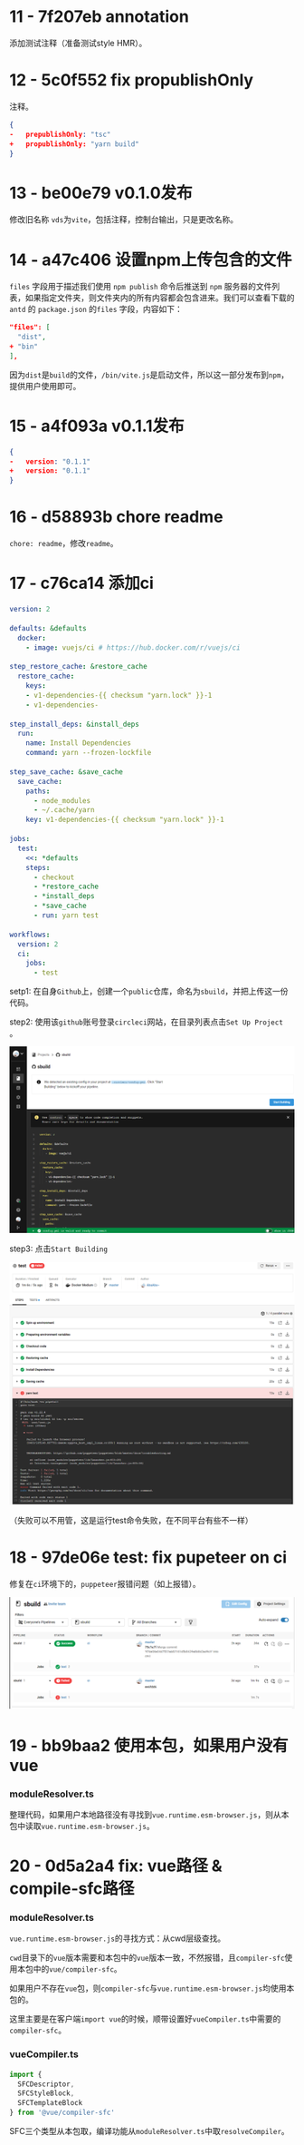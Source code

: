 # 11 - 7f207eb annotation

添加测试注释（准备测试style HMR）。



# 12 - 5c0f552 fix propublishOnly

注释。

```json
{
-   prepublishOnly: "tsc"
+   propublishOnly: "yarn build"    
}
```



# 13 - be00e79 v0.1.0发布

修改旧名称 ```vds```为```vite```，包括注释，控制台输出，只是更改名称。



# 14 - a47c406 设置npm上传包含的文件

`files` 字段用于描述我们使用 `npm publish` 命令后推送到 `npm` 服务器的文件列表，如果指定文件夹，则文件夹内的所有内容都会包含进来。我们可以查看下载的 `antd` 的 `package.json` 的`files` 字段，内容如下：

```json
"files": [
  "dist",
+ "bin"
],
```

因为```dist```是```build```的文件，```/bin/vite.js```是启动文件，所以这一部分发布到```npm```，提供用户使用即可。



# 15 - a4f093a v0.1.1发布

```json
{
-   version: "0.1.1"
+   version: "0.1.1" 
}
```



# 16 - d58893b  chore readme

```chore: readme```，修改```readme```。



# 17 - c76ca14 添加ci

```yml
version: 2

defaults: &defaults
  docker:
    - image: vuejs/ci # https://hub.docker.com/r/vuejs/ci

step_restore_cache: &restore_cache
  restore_cache:
    keys:
    - v1-dependencies-{{ checksum "yarn.lock" }}-1
    - v1-dependencies-

step_install_deps: &install_deps
  run:
    name: Install Dependencies
    command: yarn --frozen-lockfile

step_save_cache: &save_cache
  save_cache:
    paths:
      - node_modules
      - ~/.cache/yarn
    key: v1-dependencies-{{ checksum "yarn.lock" }}-1

jobs:
  test:
    <<: *defaults
    steps:
      - checkout
      - *restore_cache
      - *install_deps
      - *save_cache
      - run: yarn test

workflows:
  version: 2
  ci:
    jobs:
      - test

```

setp1: 在自身```Github```上，创建一个```public```仓库，命名为```sbuild```，并把上传这一份代码。

step2: 使用该```github```账号登录```circleci```网站，在目录列表点击```Set Up Project ```。

![](./circle-view.png)

step3: 点击``Start Building``

![](./circle-test.png)

（失败可以不用管，这是运行test命令失败，在不同平台有些不一样）



# 18 - 97de06e test: fix pupeteer on ci

修复在```ci```环境下的，```puppeteer```报错问题（如上报错）。

![](circle-sussess.png)



# 19 - bb9baa2 使用本包，如果用户没有vue

### moduleResolver.ts

整理代码，如果用户本地路径没有寻找到```vue.runtime.esm-browser.js```，则从本包中读取```vue.runtime.esm-browser.js```。



# 20 - 0d5a2a4 fix: vue路径 & compile-sfc路径

### moduleResolver.ts

```vue.runtime.esm-browser.js```的寻找方式：从cwd层级查找。

```cwd```目录下的```vue```版本需要和本包中的```vue```版本一致，不然报错，且```compiler-sfc```使用本包中的```vue/compiler-sfc```。

如果用户不存在```vue```包，则```compiler-sfc```与```vue.runtime.esm-browser.js```均使用本包的。

这里主要是在客户端```import vue```的时候，顺带设置好```vueCompiler.ts```中需要的```compiler-sfc```。

### vueCompiler.ts

```typescript
import {
  SFCDescriptor,
  SFCStyleBlock,
  SFCTemplateBlock
} from '@vue/compiler-sfc'
```

SFC三个类型从本包取，编译功能从```moduleResolver.ts```中取```resolveCompiler```。